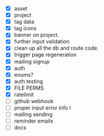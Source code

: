 - [x] asset
- [x] project
- [x] tag data
- [x] tag icons
- [x] banner on project.
- [x] further input validation
- [x] clean up all the db and route code.
- [x] trigger page regeneration
- [x] mailing signup
- [x] auth
- [x] enums?
- [x] auth testing
- [x] FILE PERMS
- [x] ratelimit
- [ ] github webhook
- [ ] proper input error info l
- [ ] mailing sending
- [ ] reminder emails
- [ ] docs
